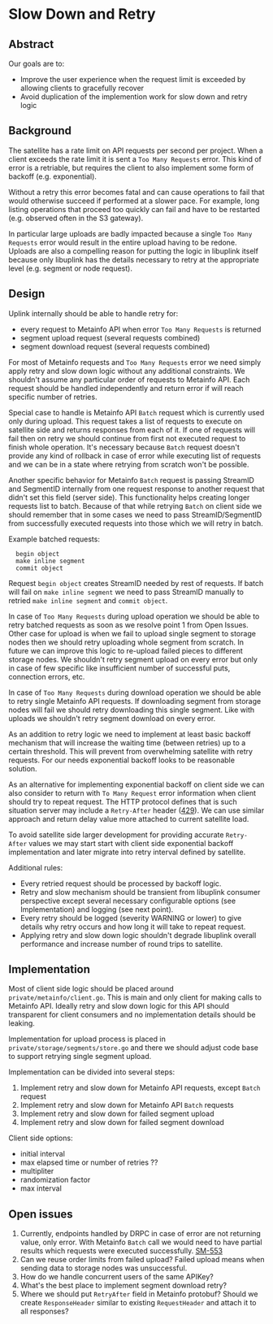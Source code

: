 # Slow Down and Retry

## Abstract

Our goals are to:

* Improve the user experience when the request limit is exceeded by allowing
  clients to gracefully recover
* Avoid duplication of the implemention work for slow down and retry logic

## Background

The satellite has a rate limit on API requests per second per project. When a
client exceeds the rate limit it is sent a `Too Many Requests` error. This kind
of error is a retriable, but requires the client to also implement some form of
backoff (e.g. exponential).

Without a retry this error becomes fatal and can cause operations to fail that
would otherwise succeed if performed at a slower pace. For example, long
listing operations that proceed too quickly can fail and have to be restarted
(e.g. observed often in the S3 gateway).

In particular large uploads are badly impacted because a single `Too Many
Requests` error would result in the entire upload having to be redone. Uploads
are also a compelling reason for putting the logic in libuplink itself because
only libuplink has the details necessary to retry at the appropriate level
(e.g. segment or node request).

## Design

Uplink internally should be able to handle retry for:
* every request to Metainfo API when error `Too Many Requests` is returned
* segment upload request (several requests combined)
* segment download request (several requests combined)

For most of Metainfo requests and `Too Many Requests` error we need simply apply retry and slow down logic without any additional constraints. We shouldn't assume any particular order of requests to Metainfo API. Each request should be handled independently and return error if will reach specific number of retries.

Special case to handle is Metainfo API `Batch` request which is currently used only during upload. This request takes a list of requests to execute on satellite side and returns responses from each of it. If one of requests will fail then on retry we should continue from first not executed request to finish whole operation. It's necessary because `Batch` request doesn't provide any kind of rollback in case of error while executing list of requests and we can be in a state where retrying from scratch won't be possible.

Another specific behavior for Metainfo `Batch` request is passing StreamID and SegmentID internally from one request response to another request that didn't set this field (server side). This functionality helps creating longer requests list to batch. Because of that while retrying `Batch` on client side we should remember that in some cases we need to pass StreamID/SegmentID from successfully executed requests into those which we will retry in batch.

Example batched requests:
```
  begin object
  make inline segment
  commit object
```
Request `begin object` creates StreamID needed by rest of requests. If batch will fail on `make inline segment` we need to pass StreamID manually to retried `make inline segment` and `commit object`.

In case of `Too Many Requests` during upload operation we should be able to retry batched requests as soon as we resolve point 1 from Open Issues. Other case for upload is when we fail to upload single segment to storage nodes then we should retry uploading whole segment from scratch. In future we can improve this logic to re-upload failed pieces to different storage nodes. We shouldn't retry segment upload on every error but only in case of few specific like insufficient number of successful puts, connection errors, etc.

In case of `Too Many Requests` during download operation we should be able to retry single Metainfo API requests. If downloading segment from storage nodes will fail we should retry downloading this single segment. Like with uploads we shouldn't retry segment download on every error.

As an addition to retry logic we need to implement at least basic backoff mechanism that will increase the waiting time (between retries) up to a certain threshold. This will prevent from overwhelming satellite with retry requests. For our needs exponential backoff looks to be reasonable solution. 

As an alternative for implementing exponential backoff on client side we can also consider to return with `To Many Request` error information when client should try to repeat request. The HTTP protocol defines that is such situation server may include a `Retry-After` header ([429](https://httpstatuses.com/429)). We can use similar approach and return delay value more attached to current satellite load.

To avoid satellite side larger development for providing accurate `Retry-After` values we may start start with client side exponential backoff implementation and later migrate into retry interval defined by satellite.

Additional rules:
* Every retried request should be processed by backoff logic.
* Retry and slow mechanism should be transient from libuplink consumer perspective except several necessary configurable options (see Implementation) and logging (see next point).
* Every retry should be logged (severity WARNING or lower) to give details why retry occurs and how long it will take to repeat request.
* Applying retry and slow down logic shouldn't degrade libuplink overall performance and increase number of round trips to satellite.

## Implementation

Most of client side logic should be placed around `private/metainfo/client.go`. This is main and only client for making calls to Metainfo API. Ideally retry and slow down logic for this API should transparent for client consumers and no implementation details should be leaking.

Implementation for upload process is placed in `private/storage/segments/store.go` and there we should adjust code base to support retrying single segment upload.

Implementation can be divided into several steps:
1. Implement retry and slow down for Metainfo API requests, except `Batch` request
2. Implement retry and slow down for Metainfo API `Batch` requests
3. Implement retry and slow down for failed segment upload
4. Implement retry and slow down for failed segment download

Client side options:
* initial interval
* max elapsed time or number of retries ??
* multipliter
* randomization factor
* max interval

## Open issues

1. Currently, endpoints handled by DRPC in case of error are not returning value, only error. With Metainfo `Batch` call we would need to have partial results which requests were executed successfully. [SM-553](https://storjlabs.atlassian.net/browse/SM-553)
2. Can we reuse order limits from failed upload? Failed upload means when sending data to storage nodes was unsuccessful.
3. How do we handle concurrent users of the same APIKey?
4. What's the best place to implement segment download retry?
5. Where we should put `RetryAfter` field in Metainfo protobuf? Should we create `ResponseHeader` similar to existing `RequestHeader` and attach it to all responses?